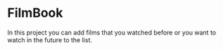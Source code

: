 # FilmBook

In this project you can add films that you watched before or you want to watch in the future to the list.
